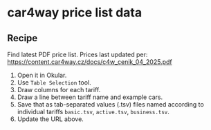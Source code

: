 # car4way price list data
## Recipe

Find latest PDF price list. Prices last updated per:
https://content.car4way.cz/docs/c4w_cenik_04_2025.pdf

1. Open it in Okular.
2. Use `Table Selection` tool.
3. Draw columns for each tariff.
4. Draw a line between tariff name and example cars.
5. Save that as tab-separated values (.tsv) files named according to individual tariffs `basic.tsv`, `active.tsv`, `business.tsv`.
6. Update the URL above.
